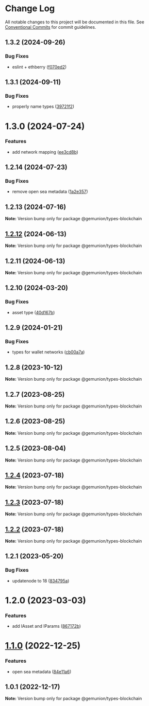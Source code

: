 # Change Log

All notable changes to this project will be documented in this file.
See [Conventional Commits](https://conventionalcommits.org) for commit guidelines.

## 1.3.2 (2024-09-26)

### Bug Fixes

- eslint + ethberry ([f070ed2](https://github.com/gemunion/common-packages/commit/f070ed2fac05247d0d232638ba3d930ac2891237))

## 1.3.1 (2024-09-11)

### Bug Fixes

- properly name types ([39721f2](https://github.com/gemunion/common-packages/commit/39721f292580a5359c22c647ce0738dd0cf3b81c))

# 1.3.0 (2024-07-24)

### Features

- add network mapping ([ee3cd8b](https://github.com/gemunion/common-packages/commit/ee3cd8baa06d157b6754d452dc567790482c63ef))

## 1.2.14 (2024-07-23)

### Bug Fixes

- remove open sea metadata ([1a2e357](https://github.com/gemunion/common-packages/commit/1a2e357554cb908a387952a38dde32a166f7adda))

## 1.2.13 (2024-07-16)

**Note:** Version bump only for package @gemunion/types-blockchain

## [1.2.12](https://github.com/gemunion/common-packages/compare/@gemunion/types-blockchain@1.2.11...@gemunion/types-blockchain@1.2.12) (2024-06-13)

**Note:** Version bump only for package @gemunion/types-blockchain

## 1.2.11 (2024-06-13)

**Note:** Version bump only for package @gemunion/types-blockchain

## 1.2.10 (2024-03-20)

### Bug Fixes

- asset type ([40d167b](https://github.com/gemunion/common-packages/commit/40d167b8406f16450d880ac8d53badb9904b90d4))

## 1.2.9 (2024-01-21)

### Bug Fixes

- types for wallet networks ([cb00a7a](https://github.com/gemunion/common-packages/commit/cb00a7aac0244b738a0d4d230235838177793107))

## 1.2.8 (2023-10-12)

**Note:** Version bump only for package @gemunion/types-blockchain

## 1.2.7 (2023-08-25)

**Note:** Version bump only for package @gemunion/types-blockchain

## 1.2.6 (2023-08-25)

**Note:** Version bump only for package @gemunion/types-blockchain

## 1.2.5 (2023-08-04)

**Note:** Version bump only for package @gemunion/types-blockchain

## [1.2.4](https://github.com/gemunion/common-packages/compare/@gemunion/types-blockchain@1.2.3...@gemunion/types-blockchain@1.2.4) (2023-07-18)

**Note:** Version bump only for package @gemunion/types-blockchain

## [1.2.3](https://github.com/gemunion/common-packages/compare/@gemunion/types-blockchain@1.2.2...@gemunion/types-blockchain@1.2.3) (2023-07-18)

**Note:** Version bump only for package @gemunion/types-blockchain

## [1.2.2](https://github.com/gemunion/common-packages/compare/@gemunion/types-blockchain@1.2.1...@gemunion/types-blockchain@1.2.2) (2023-07-18)

**Note:** Version bump only for package @gemunion/types-blockchain

## 1.2.1 (2023-05-20)

### Bug Fixes

- updatenode to 18 ([834795a](https://github.com/gemunion/common-packages/commit/834795aca8d9c351fde907fbdb511f437c707f11))

# 1.2.0 (2023-03-03)

### Features

- add IAsset and IParams ([867172b](https://github.com/gemunion/common-packages/commit/867172b6cd56556034b6ee8f78b53116d290ef7d))

# [1.1.0](https://github.com/gemunion/common-packages/compare/@gemunion/types-blockchain@1.0.1...@gemunion/types-blockchain@1.1.0) (2022-12-25)

### Features

- open sea metadata ([84e11a6](https://github.com/gemunion/common-packages/commit/84e11a6700ed1d07a943d6fed4406f4691bf910b))

## 1.0.1 (2022-12-17)

**Note:** Version bump only for package @gemunion/types-blockchain
